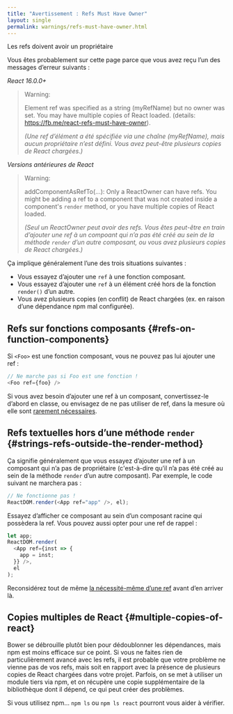 ```yaml
---
title: "Avertissement : Refs Must Have Owner"
layout: single
permalink: warnings/refs-must-have-owner.html
---
```


Les refs doivent avoir un propriétaire

Vous êtes probablement sur cette page parce que vous avez reçu l’un des messages d’erreur suivants :

*React 16.0.0+*

> Warning:
>
> Element ref was specified as a string (myRefName) but no owner was set. You may have multiple copies of React loaded. (details: https://fb.me/react-refs-must-have-owner).
>
> _(Une ref d’élément a été spécifiée via une chaîne (myRefName), mais aucun propriétaire n’est défini.  Vous avez peut-être plusieurs copies de React chargées.)_

*Versions antérieures de React*

> Warning:
>
> addComponentAsRefTo(...): Only a ReactOwner can have refs. You might be adding a ref to a component that was not created inside a component's `render` method, or you have multiple copies of React loaded.
>
> _(Seul un ReactOwner peut avoir des refs.  Vous êtes peut-être en train d’ajouter une ref à un compoant qui n’a pas été créé au sein de la méthode `render` d’un autre composant, ou vous avez plusieurs copies de React chargées.)_

Ça implique généralement l’une des trois situations suivantes :

- Vous essayez d’ajouter une `ref` à une fonction composant.
- Vous essayez d’ajouter une `ref` à un élément créé hors de la fonction `render()` d’un autre.
- Vous avez plusieurs copies (en conflit) de React chargées (ex. en raison d’une dépendance npm mal configurée).

## Refs sur fonctions composants {#refs-on-function-components}

Si `<Foo>` est une fonction composant, vous ne pouvez pas lui ajouter une ref :

```js
// Ne marche pas si Foo est une fonction !
<Foo ref={foo} />
```

Si vous avez besoin d’ajouter une ref à un composant, convertissez-le d’abord en classe, ou envisagez de ne pas utiliser de ref, dans la mesure où elle sont [rarement nécessaires](/docs/refs-and-the-dom.html#when-to-use-refs).

## Refs textuelles hors d’une méthode `render` {#strings-refs-outside-the-render-method}

Ça signifie généralement que vous essayez d’ajouter une ref à un composant qui n’a pas de propriétaire (c'est-à-dire qu’il n’a pas été créé au sein de la méthode `render` d’un autre composant).  Par exemple, le code suivant ne marchera pas :

```js
// Ne fonctionne pas !
ReactDOM.render(<App ref="app" />, el);
```

Essayez d’afficher ce composant au sein d’un composant racine qui possèdera la ref.  Vous pouvez aussi opter pour une ref de rappel :

```js
let app;
ReactDOM.render(
  <App ref={inst => {
    app = inst;
  }} />,
  el
);
```

Reconsidérez tout de même [la nécessité-même d’une ref](/docs/refs-and-the-dom.html#when-to-use-refs) avant d’en arriver là.

## Copies multiples de React {#multiple-copies-of-react}

Bower se débrouille plutôt bien pour dédoublonner les dépendances, mais npm est moins efficace sur ce point.  Si vous ne faites rien de particulièrement avancé avec les refs, il est probable que votre problème ne vienne pas de vos refs, mais soit en rapport avec la présence de plusieurs copies de React chargées dans votre projet.  Parfois, on se met à utiliser un module tiers via npm, et on récupère une copie supplémentaire de la bibliothèque dont il dépend, ce qui peut créer des problèmes.

Si vous utilisez npm… `npm ls` ou `npm ls react` pourront vous aider à vérifier.
